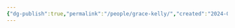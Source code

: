 ```yaml
---
{"dg-publish":true,"permalink":"/people/grace-kelly/","created":"2024-03-13","updated":"2024-03-13"}
---
```


